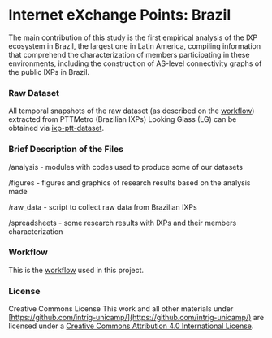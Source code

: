 # Internet eXchange Points: Brazil
The main contribution of this study is the first empirical analysis of the IXP ecosystem in Brazil, the largest one in Latin America, compiling information that comprehend the characterization of members participating in these environments, including the construction of AS-level connectivity graphs of the public IXPs in Brazil.

### Raw Dataset
All temporal snapshots of the raw dataset (as described on the [workflow](https://github.com/intrig-unicamp/ixp-ptt-br/raw/master/figures/workflow/workflow_PttProject.jpg)) extracted from PTTMetro (Brazilian IXPs) Looking Glass (LG) can be obtained via [ixp-ptt-dataset](http://gpai.unimep.br/ixp-ptt-br/).

### Brief Description of the Files
/analysis - modules with codes used to produce some of our datasets

/figures - figures and graphics of research results based on the analysis made

/raw_data - script to collect raw data from Brazilian IXPs

/spreadsheets - some research results with IXPs and their members characterization


### Workflow 
This is the [workflow](https://github.com/intrig-unicamp/ixp-ptt-br/raw/master/figures/workflow/workflow_PttProject.jpg) used in this project.

### License

Creative Commons License
This work and all other materials under [https://github.com/intrig-unicamp/](https://github.com/intrig-unicamp/) are licensed under a [Creative Commons Attribution 4.0 International License](http://creativecommons.org/licenses/by/4.0/). 
